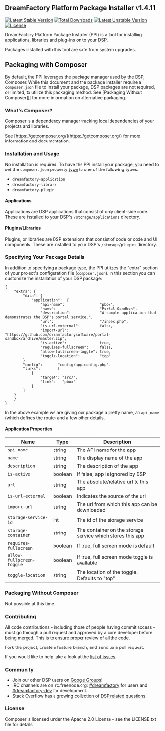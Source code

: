 ## DreamFactory Platform Package Installer v1.4.11
[![Latest Stable Version](https://poser.pugx.org/dreamfactory/package-installer/v/stable.svg)](https://packagist.org/packages/dreamfactory/package-installer) [![Total Downloads](https://poser.pugx.org/dreamfactory/package-installer/downloads.svg)](https://packagist.org/packages/dreamfactory/package-installer) [![Latest Unstable Version](https://poser.pugx.org/dreamfactory/package-installer/v/unstable.svg)](https://packagist.org/packages/dreamfactory/package-installer) [![License](https://poser.pugx.org/dreamfactory/package-installer/license.svg)](https://packagist.org/packages/dreamfactory/package-installer)

DreamFactory Platform Package Installer (PPI) is a tool for installing applications, libraries and plug-ins on to your [DSP](https://github.com/dreamfactorysoftware/dsp-core). 

Packages installed with this tool are safe from system upgrades.

## Packaging with Composer
By default, the PPI leverages the package manager used by the DSP, [Composer](http://getcomposer.org). While this document and the package installer require a `composer.json` file to install your package, DSP packages are not required, or limited, to utilize this packaging method. See [Packaging Without Composer][] for more information on alternative packaging.

### What's Composer?
Composer is a dependency manager tracking local dependencies of your projects and libraries.

See [https://getcomposer.org/](https://getcomposer.org/) for more information and documentation.

### Installation and Usage
No installation is required. To have the PPI install your package, you need to set the `composer.json` property [type](http://getcomposer.org/doc/04-schema.md#type) to one of the following types:

 * `dreamfactory-application`
 * `dreamfactory-library`
 * `dreamfactory-plugin`

#### Applications
Applications are DSP applications that consist of only client-side code. These are installed to your DSP's `/storage/applications` directory.

#### Plugins/Libraries
Plugins, or libraries are DSP extensions that consist of code or code and UI components. These are installed to your DSP's `/storage/plugins` directory.

### Specifying Your Package Details
In addition to specifying a package type, the PPI utilizes the "extra" section of your project's configuration file (`composer.json`). In this section you can customize the installation of your DSP package:

    {
        "extra": {
        	"data":	{
        		"application":	{
					"api-name":                "pbox",
					"name":                    "Portal Sandbox",
					"description":             "A sample application that demonstrates the DSP's portal service.",
					"url":                     "/index.php",
					"is-url-external":         false,
					"import-url":              "https://github.com/dreamfactorysoftware/portal-sandbox/archive/master.zip",
					"is-active":               true,
					"requires-fullscreen":     false,
					"allow-fullscreen-toggle": true,
					"toggle-location":         "top"
			}
			"config":       "config/app.config.php",
			"links":        [
				{
					"target": "src/",
					"link":   "pbox"
				}
			]
		}
        }
    }

In the above example we are giving our package a pretty name, an `api_name` (which defines the route) and a few other details.

#### Application Properties

| Name | Type | Description |
|------|------|-------------|
| `api-name`|string|The API name for the app|            
| `name`|string|The display name of the app|
| `description`|string|The description of the app|         
| `is-active`|boolean|If false, app is ignored by DSP|           
| `url`|string|The absolute/relative url to this app|                 
| `is-url-external`|boolean|Indicates the source of the url|     
| `import-url`|string|The url from which this app can be downloaded|          
| `storage-service-id`|int|The id of the storage service|  
| `storage-container`|string|The container on the storage service which stores this app|   
| `requires-fullscreen`|boolean|If true, full screen mode is default| 
| `allow-fullscreen-toggle`|boolean|If true, full screen mode toggle is available|
| `toggle-location`|string|The location of the toggle. Defaults to "top"|

### Packaging Without Composer
Not possible at this time.

### Contributing
All code contributions - including those of people having commit access - must go through a pull request and approved by a core developer before being merged. This is to ensure proper review of all the code.

Fork the project, create a feature branch, and send us a pull request.

If you would like to help take a look at the [list of issues](http://github.com/dreamfactorysoftware/dsp-core/issues).

### Community
* Join our other DSP users on [Google Groups](https://groups.google.com/forum/#!forum/dsp-devs)!
* IRC channels are on irc.freenode.org: [#dreamfactory](irc://irc.freenode.org/dreamfactory) for users and [#dreamfactory-dev](irc://irc.freenode.org/dreamfactory-dev) for development.
* Stack Overflow has a growing collection of [DSP related questions](http://stackoverflow.com/questions/tagged/dreamfactory-dsp).
 
### License
Composer is licensed under the Apache 2.0 License - see the LICENSE.txt file for details
